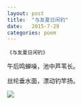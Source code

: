```yaml
---
layout: post
title:  "与友夏日闲钓"
date:   2015-7-29
categories: poem
---
```

`《与友夏日闲钓》`

午后鸣蝉噪，池中芦苇长。

丝纶垂水面，漂动钓竿扬。

<!--more-->

![]({{site.url}}/Images/2.png)

<script>
  (function(i,s,o,g,r,a,m){i['GoogleAnalyticsObject']=r;i[r]=i[r]||function(){
  (i[r].q=i[r].q||[]).push(arguments)},i[r].l=1*new Date();a=s.createElement(o),
  m=s.getElementsByTagName(o)[0];a.async=1;a.src=g;m.parentNode.insertBefore(a,m)
  })(window,document,'script','https://www.google-analytics.com/analytics.js','ga');

  ga('create', 'UA-85986843-1', 'auto');
  ga('send', 'pageview');

</script>